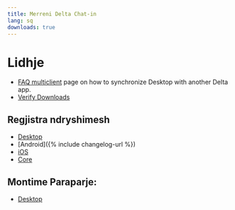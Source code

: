 ```yaml
---
title: Merreni Delta Chat-in
lang: sq
downloads: true
---
```




<!-- GENERATED FILE -- DO NOT EDIT -->



# Lidhje

* [FAQ multiclient](help#multiclient) page on how to synchronize Desktop with another Delta app. 
* [Verify Downloads](verify-downloads)

## Regjistra ndryshimesh

* [Desktop](https://github.com/deltachat/deltachat-desktop/blob/master/CHANGELOG.md)
* [Android]({% include changelog-url %})
* [iOS](https://github.com/deltachat/deltachat-ios/blob/master/CHANGELOG.md)
* [Core](https://github.com/deltachat/deltachat-core-rust/blob/master/CHANGELOG.md)

## Montime Paraparje:
* [Desktop](https://download.delta.chat/desktop/preview/)
